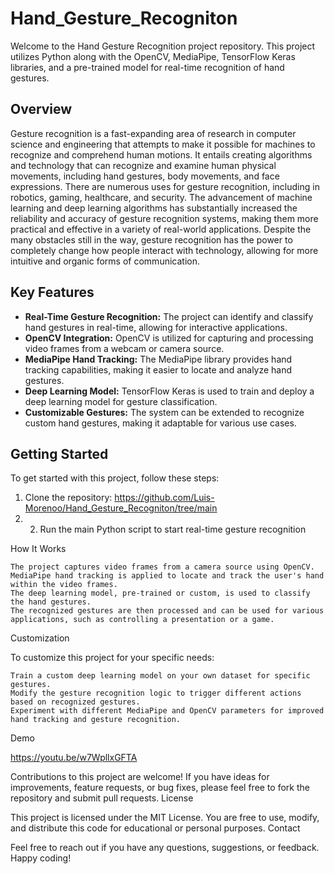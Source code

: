 # Hand_Gesture_Recogniton

Welcome to the Hand Gesture Recognition project repository. This project utilizes Python along with the OpenCV, MediaPipe, TensorFlow Keras libraries, and a pre-trained model for real-time recognition of hand gestures.

## Overview

Gesture recognition is a fast-expanding area of research in computer science and engineering that attempts to make it possible for machines to recognize and comprehend human motions. It entails creating algorithms and technology that can recognize and examine human physical movements, including hand gestures, body movements, and face expressions. There are numerous uses for gesture recognition, including in robotics, gaming, healthcare, and security. The advancement of machine learning and deep learning algorithms has substantially increased the reliability and accuracy of gesture recognition systems, making them more practical and effective in a variety of real-world applications. Despite the many obstacles still in the way, gesture recognition has the power to completely change how people interact with technology, allowing for more intuitive and organic forms of communication.

## Key Features

- **Real-Time Gesture Recognition:** The project can identify and classify hand gestures in real-time, allowing for interactive applications.
- **OpenCV Integration:** OpenCV is utilized for capturing and processing video frames from a webcam or camera source.
- **MediaPipe Hand Tracking:** The MediaPipe library provides hand tracking capabilities, making it easier to locate and analyze hand gestures.
- **Deep Learning Model:** TensorFlow Keras is used to train and deploy a deep learning model for gesture classification.
- **Customizable Gestures:** The system can be extended to recognize custom hand gestures, making it adaptable for various use cases.

## Getting Started

To get started with this project, follow these steps:

1. Clone the repository: https://github.com/Luis-Morenoo/Hand_Gesture_Recogniton/tree/main
2. 2. Run the main Python script to start real-time gesture recognition
  
How It Works

    The project captures video frames from a camera source using OpenCV.
    MediaPipe hand tracking is applied to locate and track the user's hand within the video frames.
    The deep learning model, pre-trained or custom, is used to classify the hand gestures.
    The recognized gestures are then processed and can be used for various applications, such as controlling a presentation or a game.

Customization

To customize this project for your specific needs:

    Train a custom deep learning model on your own dataset for specific gestures.
    Modify the gesture recognition logic to trigger different actions based on recognized gestures.
    Experiment with different MediaPipe and OpenCV parameters for improved hand tracking and gesture recognition.

Demo

https://youtu.be/w7WpllxGFTA

Contributions to this project are welcome! If you have ideas for improvements, feature requests, or bug fixes, please feel free to fork the repository and submit pull requests.
License

This project is licensed under the MIT License. You are free to use, modify, and distribute this code for educational or personal purposes.
Contact

Feel free to reach out if you have any questions, suggestions, or feedback. Happy coding!
